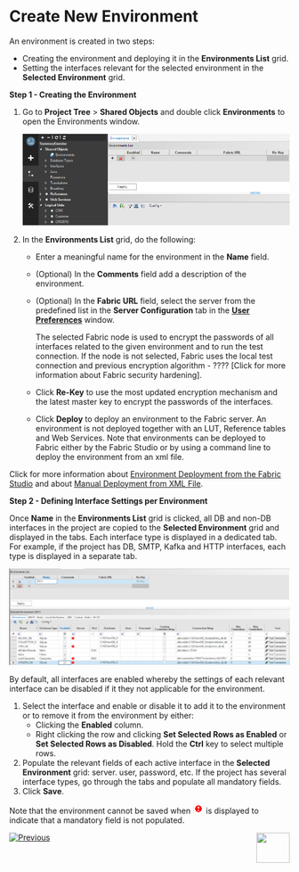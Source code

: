 # Create New Environment

An environment is created in two steps:

* Creating the environment and deploying it in the **Environments List** grid.
* Setting the interfaces relevant for the selected environment in the **Selected Environment** grid.

**Step 1 - Creating the Environment**

1. Go to **Project Tree** > **Shared Objects** and double click **Environments** to open the Environments window.

   ![image](images/25_02_1.PNG)

2. In the **Environments List** grid, do the following:

   -  Enter a meaningful name for the environment in the **Name** field.

    - (Optional) In the **Comments** field add a description of the environment.

    - (Optional) In the **Fabric URL** field, select the server from the predefined list in the **Server Configuration** tab in the [**User Preferences**](/articles/04_fabric_studio/04_user_preferences.md) window. 

       The selected Fabric node is used to encrypt the passwords of all interfaces related to the given environment and to run the test connection. If the node is not selected, Fabric uses the local test connection and previous encryption algorithm - ???? 
 [Click for more information about Fabric security hardening].

   -  Click **Re-Key** to use the most updated encryption mechanism and the latest master key to encrypt the passwords of the interfaces.
 
   -  Click **Deploy** to deploy an environment to the Fabric server. An environment is not deployed together with an LUT, Reference tables and Web Services. Note that environments can be deployed to Fabric either by the Fabric Studio or by using a command line to deploy the environment from an xml file.

Click for more information about [Environment Deployment from the Fabric Studio](03_deploy_env_from_Fabric_Studio.md) and about [Manual Deployment from XML File](04_manual_deployment_from_XML_file.md).

**Step 2 - Defining Interface Settings per Environment**

Once **Name** in the  **Environments List** grid is clicked, all DB and non-DB interfaces in the project are copied to the **Selected Environment** grid and displayed in the tabs. Each interface type is displayed in a dedicated tab. For example, if the project has DB, SMTP, Kafka and HTTP interfaces, each type is displayed in a separate tab.

![image](images/25_02_2.PNG)

By default, all interfaces are enabled whereby the settings of each relevant interface can be disabled if it they not applicable for the environment.

1. Select the interface and enable or disable it to add it to the environment or to remove it from the environment by either:
   * Clicking the **Enabled** column.
   * Right clicking the row and clicking **Set Selected Rows as Enabled** or **Set Selected Rows as Disabled**. Hold the **Ctrl** key to select multiple rows. 
2. Populate the relevant fields of each active interface in the  **Selected Environment** grid: server. user, password, etc. If the project has several interface types, go through the tabs and populate all mandatory fields.
3. Click **Save**.

Note that the environment cannot be saved when ![iamge](images/25_red_sign.PNG) is displayed to indicate that a mandatory field is not populated.



[![Previous](/articles/images/Previous.png)](01_environments_overview.md)[<img align="right" width="60" height="54" src="/articles/images/Next.png">](03_deploy_env_from_Fabric_Studio.md)
